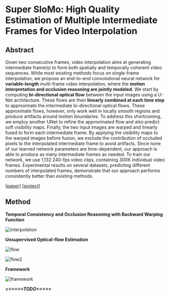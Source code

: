 # Super SloMo: High Quality Estimation of Multiple Intermediate Frames for Video Interpolation



## Abstract

Given two consecutive frames, video interpolation aims at generating intermediate frame(s) to form both spatially and temporally coherent video sequences. While most existing methods focus on single-frame interpolation, we propose an end-to-end convolutional neural network for **variable-length** multi-frame video interpolation, where the **motion interpretation and occlusion reasoning are jointly modeled**. We start by computing **bi-directional optical flow** between the input images using a U-Net architecture. These flows are then **linearly combined at each time step** to approximate the intermediate bi-directional optical flows. These approximate flows, however, only work well in locally smooth regions and produce artifacts around motion boundaries. To address this shortcoming, we employ another UNet to refine the approximated flow and also predict soft visibility maps. Finally, the two input images are warped and linearly fused to form each intermediate frame. By applying the visibility maps to the warped images before fusion, we exclude the contribution of occluded pixels to the interpolated intermediate frame to avoid artifacts. Since none of our learned network parameters are time-dependent, our approach is able to produce as many intermediate frames as needed. To train our network, we use 1,132 240-fps video clips, containing 300K individual video frames. Experimental results on several datasets, predicting different numbers of interpolated frames, demonstrate that our approach performs consistently better than existing methods.

[[paper]](https://arxiv.org/pdf/1712.00080.pdf) [[project]](https://people.cs.umass.edu/~hzjiang/projects/superslomo/)



## Method

**Temporal Consistency and Occlusion Reasoning with Backward Warping Function** 

![interpolation](https://github.com/antony0621/Videos-Publications-Collection/blob/master/pics/SuperSloMo/interpolation.png)

**Unsupervised Optical-flow Estimation**

![flow](https://github.com/antony0621/Videos-Publications-Collection/blob/master/pics/SuperSloMo/flow.png)

![flow2](https://github.com/antony0621/Videos-Publications-Collection/blob/master/pics/SuperSloMo/flow2.png)





**Framework**

![framework](https://github.com/antony0621/Videos-Publications-Collection/blob/master/pics/SuperSloMo/framework.png)



***======TODO=====***

